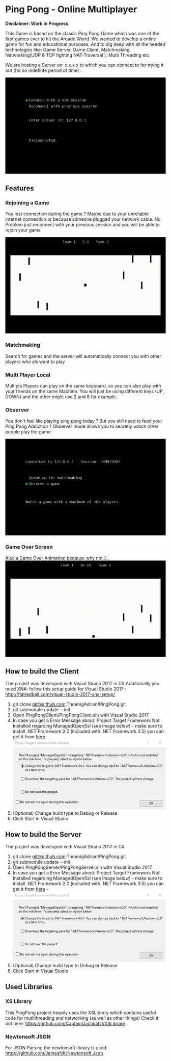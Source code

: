 # Ping Pong - Online Multiplayer
**Disclaimer: Work in Progress**

This Game is based on the classic Ping Pong Game which was one of the first games ever to hit the Arcade World. We wanted to develop a online game for fun and educational purposes. And to dig deep with all the needed technologies like: Game Server, Game Client, Matchmaking, Networking(UDP & TCP fighting NAT-Traversal ), Mutli Threading etc.

We are hosting a Server on: x.x.x.x to which you can connect to for trying it out (for an indefinte period of time) . 

![](PingPongPreview.gif)


## Features 
### Rejoining a Game
You lost connection during the game ? Maybe due to your unreliable internet connection or because someone plugged your network cable. 
No Problem just reconnect with your previous session and you will be able to rejoin your game

![](PingPongRejoin.gif)

### Matchmaking

Search for games and the server will automatically connect you with other players who als want to play


### Multi Player Local

Multiple Players can play on the same keyboard, so you can also play with your friends on the same Machine.
You will just be using different keys (UP, DOWN) and the other might use 2 and 8 for example.


### Observer

You don't feel like playing ping pong today ? But you still need to feed your Ping Pong Addiction ? 
Observer mode allows you to secretly watch other people play the game.

![](PingPongObserver.gif)

### Game Over Screen
Also a Game Over Animation because why not :) . 
 ![](PingPongEndGameScreen.gif)

## How to build the Client

The project was developed with Visual Studio 2017 in C# 
Additionally you need XNA: follow this setup guide for Visual Studio 2017 : http://flatredball.com/visual-studio-2017-xna-setup/

1. git clone git@github.com:ThoenigAdrian/PingPong.git 
2. git submodule update --init
3. Open PingPongClient/PingPongClient.sln with Visual Studio 2017
4. In case you get a Error Message about: Project Target Framework Not Installed regarding ManagedOpenSsl (see image below) - make sure to install .NET Framework 2.0 (included with .NET Framework 3.5) you can get it from [here](https://www.microsoft.com/de-at/download/details.aspx?id=1639) - ![](BuildTutorialOpenSSL.PNG)
5. (Optional) Change build type to Debug or Release
6. Click Start in Visual Studio

## How to build the Server

The project was developed with Visual Studio 2017 in C# 

1. git clone git@github.com:ThoenigAdrian/PingPong.git 
2. git submodule update --init
3. Open PingPongServer/PingPongServer.sln with Visual Studio 2017
4. In case you get a Error Message about: Project Target Framework Not Installed regarding ManagedOpenSsl (see image below) - make sure to install .NET Framework 2.0 (included with .NET Framework 3.5) you can get it from [here](https://www.microsoft.com/de-at/download/details.aspx?id=1639) - ![](BuildTutorialOpenSSL.PNG)
5. (Optional) Change build type to Debug or Release
6. Click Start in Visual Studio

## Used Libraries
### XS Library
This PingPong project heavily uses the XSLibrary which contains useful code for mutlithreading and networking (as well as other things) 
Check it out here: https://github.com/CaptainOachkatzl/XSLibrary . 
### Newtonsoft JSON
For JSON Parsing the newtonsoft library is used: https://github.com/JamesNK/Newtonsoft.Json
